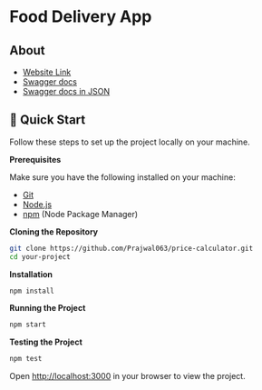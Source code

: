 <h1>Food Delivery App</h1>

## <a name="about">About</a>
- [Website Link](https://price-calculator-zp5b.onrender.com)
- [Swagger docs](https://price-calculator-zp5b.onrender.com/docs)
- [Swagger docs in JSON](https://price-calculator-zp5b.onrender.com/docs.json)

## <a name="quick-start">🤸 Quick Start</a>

Follow these steps to set up the project locally on your machine.

**Prerequisites**

Make sure you have the following installed on your machine:

- [Git](https://git-scm.com/)
- [Node.js](https://nodejs.org/en)
- [npm](https://www.npmjs.com/) (Node Package Manager)

**Cloning the Repository**

```bash
git clone https://github.com/Prajwal063/price-calculator.git
cd your-project
```

**Installation**

```bash
npm install
```

**Running the Project**

```bash
npm start
```

**Testing the Project**

```bash
npm test
```

Open [http://localhost:3000](http://localhost:3000) in your browser to view the project.
